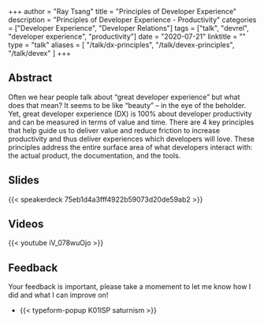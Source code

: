 +++
author = "Ray Tsang"
title = "Principles of Developer Experience"
description = "Principles of Developer Experience - Productivity"
categories = ["Developer Experience", "Developer Relations"]
tags = ["talk", "devrel", "developer experience", "productivity"]
date = "2020-07-21"
linktitle = ""
type = "talk"
aliases = [
  "/talk/dx-principles",
  "/talk/devex-principles",
  "/talk/devex"
]
+++

## Abstract
Often we hear people talk about “great developer experience” but what does that mean?  It seems to be like “beauty” – in the eye of the beholder. Yet, great developer experience (DX) is 100% about developer productivity and can be measured in terms of value and time. There are 4 key principles that help guide us to deliver value and reduce friction to increase productivity and thus deliver experiences which developers will love.  These principles address the entire surface area of what developers interact with: the actual product, the documentation, and the tools.

## Slides
{{< speakerdeck 75eb1d4a3fff4922b59073d20de59ab2 >}}

## Videos
{{< youtube iV_078wuOjo >}}

## Feedback
Your feedback is important, please take a momement to let me know how I did and what I can improve on!

- {{< typeform-popup K01lSP saturnism >}}


